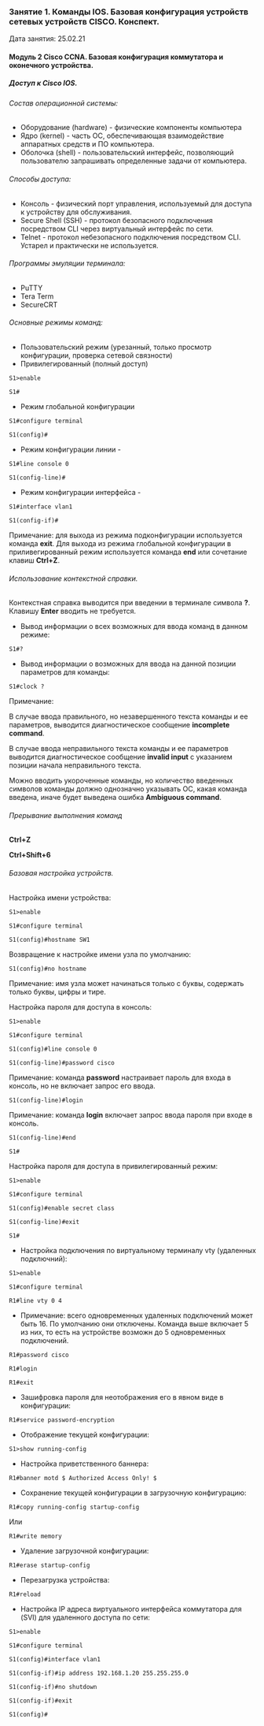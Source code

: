 ### Занятие 1.  Команды IOS. Базовая конфигурация устройств сетевых устройств CISCO. Конспект.

Дата занятия: 25.02.21

####  Модуль 2 Cisco CCNA. Базовая конфигурация коммутатора и оконечного устройства.

##### Доступ к Cisco IOS.

###### Состав операционной системы:
- Оборудование (hardware) - физические компоненты компьютера 
- Ядро (kernel) - часть ОС, обеспечивающая взаимодействие аппаратных средств и ПО компьютера.
- Оболочка (shell) - пользовательский интерфейс, позволяющий пользователю запрашивать определенные задачи от компьютера.

###### Способы доступа:

- Консоль - физический порт управления, используемый для доступа к устройству для обслуживания.
- Secure Shell (SSH) - протокол безопасного подключения посредством CLI через виртуальный интерфейс по сети.
- Telnet - протокол небезопасного подключения посредством CLI. Устарел и практически не используется.

###### Программы эмуляции терминала:

- PuTTY
- Tera Term
- SecureCRT

###### Основные режимы команд:

- Пользовательский режим (урезанный, только просмотр конфигурации, проверка сетевой связности)
- Привилегированный (полный доступ)

`S1>enable`

`S1#`

- Режим глобальной конфигурации

`S1#configure terminal`

`S1(config)#`

- Режим конфигурации линии - 

`S1#line console 0`

`S1(config-line)#`

- Режим конфигурации интерфейса - 

`S1#interface vlan1`

`S1(config-if)#`

Примечание: для выхода из режима подконфигурации используется команда **exit**. Для выхода из режима глобальной конфигурации в приливегированный режим используется команда **end** или сочетание клавиш **Ctrl+Z**.

###### Использование контекстной справки.

Контекстная справка выводится при введении в терминале символа **?**. Клавишу **Enter** вводить не требуется.

- Вывод информации о всех возможных для ввода команд в данном режиме:

`S1#?`

- Вывод информации о возможных для ввода на данной позиции параметров для команды:

`S1#clock ?`

Примечание: 

В случае ввода правильного, но незавершенного текста команды и ее параметров, выводится диагностическое сообщение **incomplete command**. 

В случае ввода неправильного текста команды и ее параметров выводится диагностическое сообщение **invalid input** с указанием позиции начала неправильного текста.

Можно вводить укороченные команды, но количество введенных символов команды должно однозначно указывать ОС, какая команда введена, иначе будет выведена ошибка **Ambiguous command**.

###### Прерывание выполнения команд

**Ctrl+Z**

**Ctrl+Shift+6**

###### Базовая настройка устройств.

Настройка имени устройства:

`S1>enable`

`S1#configure terminal`

`S1(config)#hostname SW1`

Возвращение к настройке имени узла по умолчанию:

`S1(config)#no hostname`

Примечание: имя узла может начинаться только с буквы, содержать только буквы, цифры и тире.

Настройка пароля для доступа в консоль:

`S1>enable`

`S1#configure terminal`

`S1(config)#line console 0`

`S1(config-line)#password cisco`

Примечание: команда **password** настраивает пароль для входа в консоль, но не включает запрос его ввода.

`S1(config-line)#login`

Примечание: команда **login** включает запрос ввода пароля при входе в консоль.

`S1(config-line)#end`

`S1#`

Настройка пароля для доступа в привилегированный режим:

`S1>enable`

`S1#configure terminal`

`S1(config)#enable secret class`

`S1(config-line)#exit`

`S1#`

- Настройка подключения по виртуальному терминалу vty (удаленных подключний):

`S1>enable`

`S1#configure terminal`

`R1#line vty 0 4`

- Примечание: всего одновременных удаленных подключений может быть 16. По умолчанию они отключены. Команда выше включает 5 из них, то есть на устройстве возможн до 5 одновременных подключений.

`R1#password cisco`

`R1#login`

`R1#exit`

- Зашифровка пароля для неотображения его в явном виде в конфигурации:

`R1#service password-encryption`


- Отображение текущей конфигурации:

`S1>show running-config`

- Настройка приветственного баннера:

`R1#banner motd $ Authorized Access Only! $`

- Сохранение текущей конфигурации в загрузочную конфигурацию:

`R1#copy running-config startup-config`

Или

`R1#write memory`

- Удаление загрузочной конфигурации:

`R1#erase startup-config`

- Перезагрузка устройства:

`R1#reload`

- Настройка IP адреса виртуального интерфейса коммутатора для (SVI) для удаленного доступа по сети:

`S1>enable`

`S1#configure terminal`

`S1(config)#interface vlan1`

`S1(config-if)#ip address 192.168.1.20 255.255.255.0`

`S1(config-if)#no shutdown`

`S1(config-if)#exit`

`S1(config)#`
